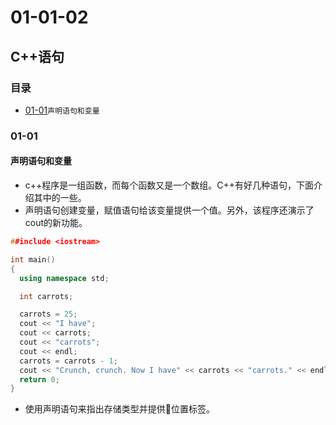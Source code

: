 # 01-01-02
## C++语句

### 目录
* [01-01](https://github.com/TYRMars/AlgorithmLearn/tree/master/CppLearn/01-01-02#01-01)`声明语句和变量`

### 01-01
#### 声明语句和变量

* c++程序是一组函数，而每个函数又是一个数组。C++有好几种语句，下面介绍其中的一些。
* 声明语句创建变量，赋值语句给该变量提供一个值。另外，该程序还演示了cout的新功能。

```C++
##include <iostream>

int main()
{
  using namespace std;

  int carrots;

  carrots = 25;
  cout << "I have";
  cout << carrots;
  cout << "carrots";
  cout << endl;
  carrots = carrots - 1;
  cout << "Crunch, crunch. Now I have" << carrots << "carrots." << endl;
  return 0;
}
```

* 使用声明语句来指出存储类型并提供📍位置标签。
